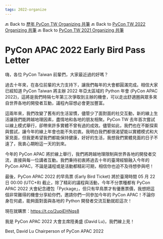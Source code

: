 ```yaml
---
tags: 2022-organize
---
```


🔙 Back to [歷年 PyCon TW Organizing 共筆](/ryPr7SFyP/%2FHM5mHCFKQCu7-W5ea8ITcw%3Fview)
🔙 Back to [PyCon TW 2022 Organizing 共筆](/F4qRbwIsQXWH5B6cZ6Pzyw)
🔙 Back to [PyCon TW 2021 Organizing 共筆](/Wb9vQrfJQk-5tPoPR23hwA)

# PyCon APAC 2022 Early Bird Pass Letter

嗨，各位 PyCon Taiwan 前輩們，大家最近過的好嗎？

過去十年來，在各位前輩的大力支持下，讓我們每年的大會都圓滿完成。相信大家已經知道 PyCon Taiwan 將主辦 2022 年亞太區域的 Python 年會 (PyCon APAC 2022)，這將是我們時隔七年第三次爭取到主辦的機會，可以走出舒適圈與眾多來自世界各地的開發者互動，議程內容想必會更加豐富。

這兩年來，我們改變了舊有的生活習慣，儘管少了面對面的社交互動，新的線上生活讓我們能跨越地理因素，盡情地和各地的朋友相聚。PyCon TW 去年首次嘗試以線上模式舉行，卻帶來許多實體不曾有過的成效。儘管如此，我們也在不斷探索與嘗試，讓今年的線上年會也能不失初衷。我明白我們都很渴望能以實體模式和大家見面，但我更希望我們都能保持健康，好好的生活，我想我們實體見面的日子不遠了，我衷心期盼這一天的到來。

今年的 PyCon APAC 將於線上舉行，我們將跨越地理限制與世界各地的開發者交流，直接與每一位講者互動。我們秉持初衷將過去十年的臺灣經驗融入今年的 PyCon APAC，不論是議程或是活動都精彩可期，相信你也迫不及待想參與吧！

最後，PyCon APAC 2022 的早鳥票 (Early Bird Ticket) 將於臺灣時間 05 月 22 日 00:00 (UTC+8) 截止，除了精彩的議程與活動，今年不分票種都有 PyCon APAC 2022 大會紀念禮包「Pyckage」，但只有早鳥票才有優惠票價，我想把這個非常難得的機會分享給你們，邀請你們一同參加今年的 PyCon APAC！不論你身在何處，能夠面對面與各地的 Python 開發者交流互動就趁這次！

現在就購票：https://t.co/2upiEHNqs8

我是 PyCon APAC 2022 大會主席陸勇盛 (David Lu)，我們線上見！

Best,
David Lu 
Chairperson of PyCon APAC 2022
